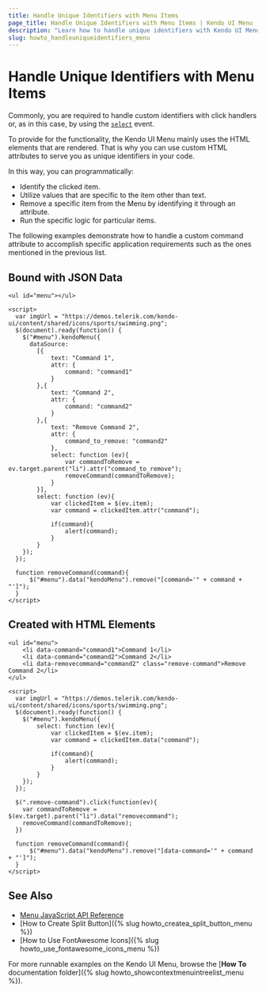 ```yaml
---
title: Handle Unique Identifiers with Menu Items
page_title: Handle Unique Identifiers with Menu Items | Kendo UI Menu
description: "Learn how to handle unique identifiers with Kendo UI Menu items."
slug: howto_handleuniqueidentifiers_menu
---
```


# Handle Unique Identifiers with Menu Items

Commonly, you are required to handle custom identifiers with click handlers or, as in this case, by using the [`select`](/api/javascript/ui/menu/events/select) event.

To provide for the functionality, the Kendo UI Menu mainly uses the HTML elements that are rendered. That is why you can use custom HTML attributes to serve you as unique identifiers in your code.  

In this way, you can programmatically:

* Identify the clicked item.
* Utilize values that are specific to the item other than text.
* Remove a specific item from the Menu by identifying it through an attribute.
* Run the specific logic for particular items.

The following examples demonstrate how to handle a custom command attribute to accomplish specific application requirements such as the ones mentioned in the previous list.

## Bound with JSON Data



```dojo
<ul id="menu"></ul>

<script>
  var imgUrl = "https://demos.telerik.com/kendo-ui/content/shared/icons/sports/swimming.png";
  $(document).ready(function() {
    $("#menu").kendoMenu({
      dataSource:
        [{
            text: "Command 1",
            attr: {
                command: "command1"
            }
        },{
            text: "Command 2",
            attr: {
                command: "command2"
            }
        },{
            text: "Remove Command 2",
            attr: {
                command_to_remove: "command2"
            },
            select: function (ev){
                var commandToRemove = ev.target.parent("li").attr("command_to_remove");
                removeCommand(commandToRemove);
            }
        }],
        select: function (ev){
            var clickedItem = $(ev.item);
            var command = clickedItem.attr("command");

            if(command){
                alert(command);
            }
        }
    });
  });

  function removeCommand(command){
      $("#menu").data("kendoMenu").remove("[command='" + command + "']");
  }
</script>
```

## Created with HTML Elements



```dojo
<ul id="menu">
    <li data-command="command1">Command 1</li>
    <li data-command="command2">Command 2</li>
    <li data-removecommand="command2" class="remove-command">Remove Command 2</li>
</ul>

<script>
  var imgUrl = "https://demos.telerik.com/kendo-ui/content/shared/icons/sports/swimming.png";
  $(document).ready(function() {
    $("#menu").kendoMenu({
        select: function (ev){
            var clickedItem = $(ev.item);
            var command = clickedItem.data("command");

            if(command){
                alert(command);
            }
        }
    });
  });

  $(".remove-command").click(function(ev){
    var commandToRemove = $(ev.target).parent("li").data("removecommand");
    removeCommand(commandToRemove);
  })

  function removeCommand(command){
      $("#menu").data("kendoMenu").remove("[data-command='" + command + "']");
  }
</script>
```

## See Also

* [Menu JavaScript API Reference](/api/javascript/ui/menu)
* [How to Create Split Button]({% slug howto_createa_split_button_menu %})
* [How to Use FontAwesome Icons]({% slug howto_use_fontawesome_icons_menu %})

For more runnable examples on the Kendo UI Menu, browse the [**How To** documentation folder]({% slug howto_showcontextmenuintreelist_menu %}).
